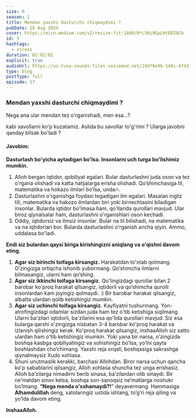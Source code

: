 ```yaml
---
size: 0
season: 1
title: Mendan yaxshi dasturchi chiqmaydimi ?
pubDate: 18 Aug 2024
cover: https://miro.medium.com/v2/resize:fit:1400/0*L50i9GpLHtERZ8Cb
id: 5
hashtags:
  - stress
duration: 01:02:01
explicit: true
audioUrl: https://us-tuna-sounds-files.voicemod.net/19df8e9b-140c-4f43-8c0e-09c162821765-1658350707858.mp3
type: blog
postType: full
episode: 17
---
```

### Mendan yaxshi dasturchi chiqmaydimi ?

Nega ana ular mendan tez o'rganishadi, men esa...?

kabi savollarni ko'p kuzatamiz. 
Aslida bu savollar to'g'rimi ? 
Ularga javobni qanday bilsak bo'ladi ?

#### **Javobim:**

**Dasturlash bo'yicha aytadigan bo'lsa. Insonlarni uch turga bo'lishimiz mumkin.** 

1. Alloh bergan iqtidor, qobiliyat egalari.
   Bular dasturlashni juda oson va tez o'rgana olishadi va katta natijalarga erisha olishadi. Qo’shimchasiga til, matematika va hokazo ilmlari bo’lsa, unda🔥.
2. Dasturlashni o'rganishga foydasi tegadigan ilm egalari.
   Masalan ingliz tili, matematika va hakozo ilmlardan biri yoki birnechtasini biladigan insonlar. Bularda iqtidor bo'lmasa ham, qo'llarida qurollari mavjud. Ular biroz qiynalsalar ham, dasturlashni o'rganishlari oson kechadi.
3. Oddiy, iqtidorsiz va ilmsiz insonlar.
   Bular na til bilishadi, na matematika va na iqtidorlari bor. Bularda dasturlashni o'rganish ancha qiyin. Ammo, uddalasa bo'ladi.

 **Endi siz bulardan qaysi biriga kirishingizni aniqlang va o'qishni davom eting.**

1. **Agar siz birinchi toifaga kirsangiz.** 
   Harakatdan to'xtab qolmang. O’zingizga ortiqcha ishonib yubormang.
   Qo’shimcha ilmlarni bilmasangiz, ularni ham qo’shing.
2. **Agar siz ikkinchi toifaga kirsangiz.** 
   Qo'lingizdagi qurollar bilan 2 barobar ko'proq harakat qilsangiz, iqtidorli va qo’shimcha qurolli insonlardan kam joyingiz qolmaydi. :)
   Bir barobar harakat qilsangiz, albatta ulardan qolib ketishingiz mumkin.
3. **Agar siz uchinchi toifaga kirsangiz.** 
   Kayfiyatni tushurmang. Yon-atrofingizdagi odamlar sizdan juda ham tez o'tib ketishiga siqilmang. Ularni ba'zilari iqtidorli, ba'zilarini esa qo'lida qurollari mavjud. Siz esa bularga qarshi o'zingizga nisbatan 3-4 barobar ko'proq harakat va izlanish qilishingiz kerak. Ko'proq harakat qilsangiz, inshaaAlloh siz xatto ulardan ham o'tib ketishingiz mumkin. Yoki yana bir narsa, o’zingizda boshqa kasbga qobiliyatingiz va xohishingiz bo’lsa, yo’lni qayta boshlashdan cho’chimang. Yaxshi reja orqali, boshqasiga sakrashga qiynalmaysiz Xudo xohlasa.
4. Shuni unutmaslik kerakki, barchasi Allohdan. Biror narsa uchun qancha ko'p sabablarini qilsangiz, Alloh xohlasa shuncha tez unga erishasiz. 
   Alloh ba’zilarga nimadirni berib sinasa, ba’zilardan olib sinaydi. Bir ne’matdan sinov kelsa, boshqa son-sanoqsiz ne’matlarga noshukr bo’lmang. **“Nega menda o’xshamaydi?!**” deyavermang.
   Hammasiga **Alhamdulillah** deng, xatolaringiz ustida ishlang, to’g’ri reja qiling va yo’lda davom eting.

**InshaaAlloh.**